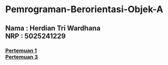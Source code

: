 <h1> Pemrograman-Berorientasi-Objek-A </h1>

<h2>
  Nama : Herdian Tri Wardhana<br>
  NRP : 5025241229
</h2>

<h3>
  
  [Pertemuan 1](/Pertemuan-1) <br>
  [Pertemuan 3](/Pertemuan-2/README.md)
  
</h3>
